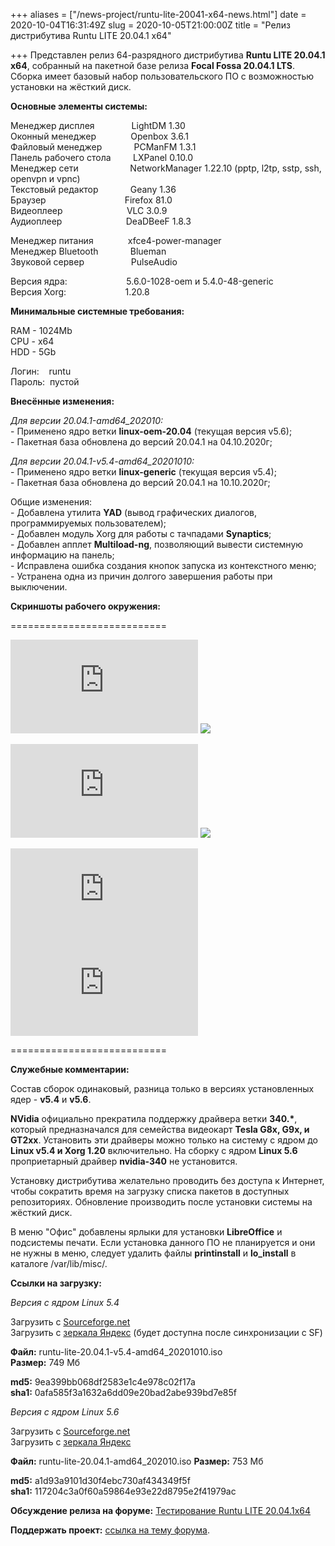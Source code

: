 +++
aliases = ["/news-project/runtu-lite-20041-x64-news.html"]
date = 2020-10-04T16:31:49Z
slug = 2020-10-05T21:00:00Z
title = "Релиз дистрибутива Runtu LITE 20.04.1 х64"

+++
Представлен релиз 64-разрядного дистрибутива **Runtu LITE 20.04.1 х64**, собранный на пакетной базе релиза **Focal Fossa 20.04.1 LTS**. Сборка имеет базовый набор пользовательского ПО с возможностью установки на жёсткий диск.  
<!--more-->

**Основные элементы системы:**

Менеджер дисплея               LightDM 1.30  
Оконный менеджер              Openbox 3.6.1  
Файловый менеджер             PCManFM 1.3.1  
Панель рабочего стола         LXPanel 0.10.0  
Менеджер сети                     NetworkManager 1.22.10 (pptp, l2tp, sstp, ssh, openvpn и vpnc)  
Текстовый редактор             Geany 1.36  
Браузер                                Firefox 81.0  
Видеоплеер                          VLC 3.0.9  
Аудиоплеер                          DeaDBeeF 1.8.3

Менеджер питания              xfce4-power-manager  
Менеджер Bluetooth             Blueman  
Звуковой сервер                   PulseAudio

Версия ядра:                        5.6.0-1028-oem и 5.4.0-48-generic  
Версия Xorg:                        1.20.8

**Минимальные системные требования:**

RAM - 1024Mb  
CPU - x64  
HDD - 5Gb

Логин:    runtu  
Пароль:  пустой

**Внесённые изменения:**

_Для версии 20.04.1-amd64_202010:_  
\- Применено ядро ветки **linux-oem-20.04** (текущая версия v5.6);  
\- Пакетная база обновлена до версий 20.04.1 на 04.10.2020г;

_Для версии 20.04.1-v5.4-amd64_20201010:_  
\- Применено ядро ветки **linux-generic** (текущая версия v5.4);  
\- Пакетная база обновлена до версий 20.04.1 на 10.10.2020г;

Общие изменения:  
\- Добавлена утилита **YAD** (вывод графических диалогов, программируемых пользователем);  
\- Добавлен модуль Xorg для работы с тачпадами **Synaptics**;  
\- Добавлен апплет **Multiload-ng**, позволяющий вывести системную информацию на панель;  
\- Исправлена ошибка создания кнопок запуска из контекстного меню;  
\- Устранена одна из причин долгого завершения работы при выключении.

**Скриншоты рабочего окружения:**

===========================

[![](https://forum.runtu.org/proxy.php?request=http%3A%2F%2Flostpic.net%2Fimages%2F2020%2F06%2F07%2F9f8dd15be617b9fd23060b2f96f13442.th.png&hash=836745fd301240072e25871a42bb53206f15ca50)](http://lostpic.net/image/o6UL)    [![](https://img11.lostpic.net/2020/10/05/ce4f15b64a604ea4aeb7e189ed616b5b.th.png)](http://lostpic.net/image/yeA8)

[![](https://forum.runtu.org/proxy.php?request=http%3A%2F%2Flostpic.net%2Fimages%2F2020%2F06%2F07%2F51742283c432e482bcc474cec41b0355.th.png&hash=d0a2ddd5dca63c4dbe5e4fbc046c1cfb01e202a6)](http://lostpic.net/image/o6U2)    [![](https://img11.lostpic.net/2020/10/05/26c62f6f15e5a6a9dace1a54e79160e3.th.png)](http://lostpic.net/image/yeAj)

[![](https://forum.runtu.org/proxy.php?request=http%3A%2F%2Flostpic.net%2Fimages%2F2020%2F06%2F07%2F6be7fb9a837136988247ffd42d4fe407.th.png&hash=c3982ed5a620a6745abcf3a9d932303c72605aec)](http://lostpic.net/image/o6Us)    [![](https://forum.runtu.org/proxy.php?request=http%3A%2F%2Flostpic.net%2Fimages%2F2020%2F06%2F07%2F2e09f91d33f09a0439696278f990fbe2.th.png&hash=95d1067acc2a75505dddd2ae37ac794ec5835ccb)](http://lostpic.net/image/o6Ux)

===========================

**Служебные комментарии:**

Состав сборок одинаковый, разница только в версиях установленных ядер - **v5.4** и **v5.6**.  
  
**NVidia** официально прекратила поддержку драйвера ветки __340.*__, который предназначался для семейства видеокарт **Tesla G8x, G9x, и GT2xx**. Установить эти драйверы можно только на систему с ядром до **Linux v5.4 и Xorg 1.20** включительно. На сборку с ядром **Linux 5.6** проприетарный драйвер **nvidia-340** не установится.

Установку дистрибутива желательно проводить без доступа к Интернет, чтобы сократить время на загрузку списка пакетов в доступных репозиториях. Обновление производить после установки системы на жёсткий диск.

В меню "Офис" добавлены ярлыки для установки **LibreOffice** и подсистемы печати. Если установка данного ПО не планируется и они не нужны в меню, следует удалить файлы **printinstall** и **lo_install** в каталоге /var/lib/misc/.

**Ссылки на загрузку:**

_Версия с ядром Linux 5.4_  
  
Загрузить с [Sourceforge.net](https://sourceforge.net/projects/runtu/files/runtu%2020.04/LITE/runtu-lite-20.04.1-v5.4-amd64_20201010.iso/download)  
Загрузить с [зеркала Яндекс](https://mirror.yandex.ru/runtu/runtu%2020.04/LITE/runtu-lite-20.04.1-v5.4-amd64_20201010.iso) (будет доступна после синхронизации с SF)  
  
**Файл:** runtu-lite-20.04.1-v5.4-amd64_20201010.iso  
**Размер:** 749 Мб  
  
**md5:** 9ea399bb068df2583e1c4e978c02f17a  
**sha1:** 0afa585f3a1632a6dd09e20bad2abe939bd7e85f  
  
  
_Версия с ядром Linux 5.6_

Загрузить с [Sourceforge.net](https://sourceforge.net/projects/runtu/files/runtu%2020.04/LITE/runtu-lite-20.04-amd64_202006.iso/download)  
Загрузить с [зеркала Яндекс](https://mirror.yandex.ru/runtu/runtu%2020.04/LITE/runtu-lite-20.04-amd64_202006.iso)

**Файл:** runtu-lite-20.04.1-amd64_202010.iso
**Размер:** 753 Мб

**md5:** a1d93a9101d30f4ebc730af434349f5f  
**sha1:** 117204c3a0f60a59864e93e22d8795e2f41979ac

**Обсуждение релиза на форуме:** [Тестирование Runtu LITE 20.04.1x64](https://forum.runtu.org/index.php/topic,8173.0.html)

**Поддержать проект:** [ссылка на тему форума](http://forum.runtu.org/index.php/topic,188.0.html).